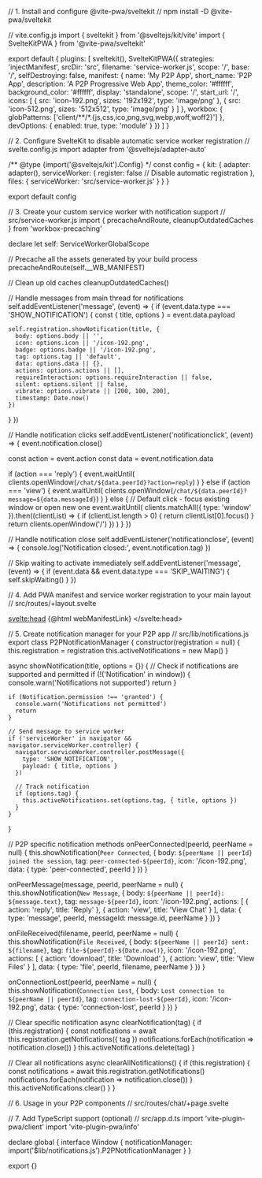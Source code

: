 // 1. Install and configure @vite-pwa/sveltekit
// npm install -D @vite-pwa/sveltekit

// vite.config.js
import { sveltekit } from '@sveltejs/kit/vite'
import { SvelteKitPWA } from '@vite-pwa/sveltekit'

export default {
  plugins: [
    sveltekit(),
    SvelteKitPWA({
      strategies: 'injectManifest',
      srcDir: 'src',
      filename: 'service-worker.js',
      scope: '/',
      base: '/',
      selfDestroying: false,
      manifest: {
        name: 'My P2P App',
        short_name: 'P2P App',
        description: 'A P2P Progressive Web App',
        theme_color: '#ffffff',
        background_color: '#ffffff',
        display: 'standalone',
        scope: '/',
        start_url: '/',
        icons: [
          {
            src: 'icon-192.png',
            sizes: '192x192',
            type: 'image/png'
          },
          {
            src: 'icon-512.png',
            sizes: '512x512',
            type: 'image/png'
          }
        ]
      },
      workbox: {
        globPatterns: ['client/**/*.{js,css,ico,png,svg,webp,woff,woff2}']
      },
      devOptions: {
        enabled: true,
        type: 'module'
      }
    })
  ]
}

// 2. Configure SvelteKit to disable automatic service worker registration
// svelte.config.js
import adapter from '@sveltejs/adapter-auto'

/** @type {import('@sveltejs/kit').Config} */
const config = {
  kit: {
    adapter: adapter(),
    serviceWorker: {
      register: false // Disable automatic registration
    },
    files: {
      serviceWorker: 'src/service-worker.js'
    }
  }
}

export default config

// 3. Create your custom service worker with notification support
// src/service-worker.js
import { precacheAndRoute, cleanupOutdatedCaches } from 'workbox-precaching'

declare let self: ServiceWorkerGlobalScope

// Precache all the assets generated by your build process
precacheAndRoute(self.__WB_MANIFEST)

// Clean up old caches
cleanupOutdatedCaches()

// Handle messages from main thread for notifications
self.addEventListener('message', (event) => {
  if (event.data.type === 'SHOW_NOTIFICATION') {
    const { title, options } = event.data.payload
    
    self.registration.showNotification(title, {
      body: options.body || '',
      icon: options.icon || '/icon-192.png',
      badge: options.badge || '/icon-192.png',
      tag: options.tag || 'default',
      data: options.data || {},
      actions: options.actions || [],
      requireInteraction: options.requireInteraction || false,
      silent: options.silent || false,
      vibrate: options.vibrate || [200, 100, 200],
      timestamp: Date.now()
    })
  }
})

// Handle notification clicks
self.addEventListener('notificationclick', (event) => {
  event.notification.close()
  
  const action = event.action
  const data = event.notification.data
  
  if (action === 'reply') {
    event.waitUntil(
      clients.openWindow(`/chat/${data.peerId}?action=reply`)
    )
  } else if (action === 'view') {
    event.waitUntil(
      clients.openWindow(`/chat/${data.peerId}?message=${data.messageId}`)
    )
  } else {
    // Default click - focus existing window or open new one
    event.waitUntil(
      clients.matchAll({ type: 'window' }).then((clientList) => {
        if (clientList.length > 0) {
          return clientList[0].focus()
        }
        return clients.openWindow('/')
      })
    )
  }
})

// Handle notification close
self.addEventListener('notificationclose', (event) => {
  console.log('Notification closed:', event.notification.tag)
})

// Skip waiting to activate immediately
self.addEventListener('message', (event) => {
  if (event.data && event.data.type === 'SKIP_WAITING') {
    self.skipWaiting()
  }
})

// 4. Add PWA manifest and service worker registration to your main layout
// src/routes/+layout.svelte
<script>
  import { onMount } from 'svelte'
  import { browser } from '$app/environment'
  import { pwaInfo } from 'virtual:pwa-info'
  
  let notificationManager
  
  onMount(async () => {
    if (browser && pwaInfo) {
      // Register service worker and request notification permission
      const { registerSW } = await import('virtual:pwa-register')
      
      // Request notification permission
      if ('Notification' in window && Notification.permission === 'default') {
        await Notification.requestPermission()
      }
      
      registerSW({
        immediate: true,
        onRegistered(registration) {
          console.log('SW Registered:', registration)
          
          // Initialize notification manager
          notificationManager = new P2PNotificationManager(registration)
          
          // Make it globally available for your P2P code
          if (typeof window !== 'undefined') {
            window.notificationManager = notificationManager
          }
        },
        onRegisterError(error) {
          console.log('SW registration error', error)
        }
      })
    }
  })
  
  $: webManifestLink = pwaInfo ? pwaInfo.webManifest.linkTag : ''
</script>

<svelte:head>
  {@html webManifestLink}
</svelte:head>

<main>
  <slot />
</main>

// 5. Create notification manager for your P2P app
// src/lib/notifications.js
export class P2PNotificationManager {
  constructor(registration = null) {
    this.registration = registration
    this.activeNotifications = new Map()
  }
  
  async showNotification(title, options = {}) {
    // Check if notifications are supported and permitted
    if (!('Notification' in window)) {
      console.warn('Notifications not supported')
      return
    }
    
    if (Notification.permission !== 'granted') {
      console.warn('Notifications not permitted')
      return
    }
    
    // Send message to service worker
    if ('serviceWorker' in navigator && navigator.serviceWorker.controller) {
      navigator.serviceWorker.controller.postMessage({
        type: 'SHOW_NOTIFICATION',
        payload: { title, options }
      })
      
      // Track notification
      if (options.tag) {
        this.activeNotifications.set(options.tag, { title, options })
      }
    }
  }
  
  // P2P specific notification methods
  onPeerConnected(peerId, peerName = null) {
    this.showNotification(`Peer Connected`, {
      body: `${peerName || peerId} joined the session`,
      tag: `peer-connected-${peerId}`,
      icon: '/icon-192.png',
      data: { type: 'peer-connected', peerId }
    })
  }
  
  onPeerMessage(message, peerId, peerName = null) {
    this.showNotification(`New Message`, {
      body: `${peerName || peerId}: ${message.text}`,
      tag: `message-${peerId}`,
      icon: '/icon-192.png',
      actions: [
        { action: 'reply', title: 'Reply' },
        { action: 'view', title: 'View Chat' }
      ],
      data: { 
        type: 'message', 
        peerId, 
        messageId: message.id,
        peerName 
      }
    })
  }
  
  onFileReceived(filename, peerId, peerName = null) {
    this.showNotification(`File Received`, {
      body: `${peerName || peerId} sent: ${filename}`,
      tag: `file-${peerId}-${Date.now()}`,
      icon: '/icon-192.png',
      actions: [
        { action: 'download', title: 'Download' },
        { action: 'view', title: 'View Files' }
      ],
      data: { 
        type: 'file', 
        peerId, 
        filename,
        peerName 
      }
    })
  }
  
  onConnectionLost(peerId, peerName = null) {
    this.showNotification(`Connection Lost`, {
      body: `Lost connection to ${peerName || peerId}`,
      tag: `connection-lost-${peerId}`,
      icon: '/icon-192.png',
      data: { type: 'connection-lost', peerId }
    })
  }
  
  // Clear specific notification
  async clearNotification(tag) {
    if (this.registration) {
      const notifications = await this.registration.getNotifications({ tag })
      notifications.forEach(notification => notification.close())
    }
    this.activeNotifications.delete(tag)
  }
  
  // Clear all notifications
  async clearAllNotifications() {
    if (this.registration) {
      const notifications = await this.registration.getNotifications()
      notifications.forEach(notification => notification.close())
    }
    this.activeNotifications.clear()
  }
}

// 6. Usage in your P2P components
// src/routes/chat/+page.svelte
<script>
  import { onMount } from 'svelte'
  import { browser } from '$app/environment'
  
  let peerConnection
  let messages = []
  
  onMount(() => {
    if (browser) {
      // Initialize your P2P connection
      initP2PConnection()
    }
  })
  
  function initP2PConnection() {
    // Your existing P2P setup code...
    
    // When you receive a message from a peer
    peerConnection.onmessage = (event) => {
      const message = JSON.parse(event.data)
      messages = [...messages, message]
      
      // Show notification if window is not focused
      if (document.hidden && window.notificationManager) {
        window.notificationManager.onPeerMessage(
          message, 
          peerConnection.peerId,
          peerConnection.peerName
        )
      }
    }
    
    // When a peer connects
    peerConnection.onopen = () => {
      if (window.notificationManager) {
        window.notificationManager.onPeerConnected(
          peerConnection.peerId,
          peerConnection.peerName
        )
      }
    }
    
    // When connection is lost
    peerConnection.onclose = () => {
      if (window.notificationManager) {
        window.notificationManager.onConnectionLost(
          peerConnection.peerId,
          peerConnection.peerName
        )
      }
    }
  }
  
  function sendMessage(text) {
    const message = {
      id: Date.now(),
      text,
      timestamp: new Date().toISOString(),
      sender: 'me'
    }
    
    peerConnection.send(JSON.stringify(message))
    messages = [...messages, message]
  }
</script>

<!-- Your chat UI here -->

// 7. Add TypeScript support (optional)
// src/app.d.ts
import 'vite-plugin-pwa/client'
import 'vite-plugin-pwa/info'

declare global {
  interface Window {
    notificationManager: import('$lib/notifications.js').P2PNotificationManager
  }
}

export {}